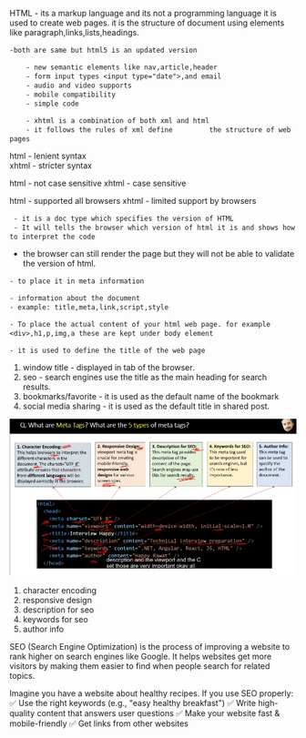 HTML - its  a markup language and its not a programming language
       it is used to create web pages. it is the structure of document using elements like paragraph,links,lists,headings.

<!-- diff b/w html and html5: -->
    -both are same but html5 is an updated version

<!-- adv of html5: -->
        - new semantic elements like nav,article,header
        - form input types <input type="date">,and email
        - audio and video supports
        - mobile compatibility
        - simple code 

<!-- XHTML AND HTML -->
        - xhtml is a combination of both xml and html
        - it follows the rules of xml define         the structure of web pages

html - lenient syntax  
xhtml - stricter syntax

html - not case sensitive
xhtml - case sensitive

html - supported all browsers
xhtml - limited support by browsers


<!-- DOCTYPE IN HTML -->
     - it is a doc type which specifies the version of HTML
     - It will tells the browser which version of html it is and shows how to interpret the code

<!-- what will happen if you remove doc type in your html -->

   - the browser can still render the page but they will not be able to validate the version of html. 

<!-- diff b/w head and body in html? and where to place js link reference? -->

<!-- HEAD -->
    - to place it in meta information 
<!-- meta information -->
    - information about the document
    - example: title,meta,link,script,style

<!-- BODY -->
    - To place the actual content of your html web page. for example <div>,h1,p,img,a these are kept under body element

<!-- title -->
    - it is used to define the title of the web page
<!-- adv of title -->
1.  window title - displayed in tab of the browser.
2.  seo - search engines use the title as the main heading for search results.
3.  bookmarks/favorite - it is used as the default name of the bookmark
4.  social media sharing - it is used as the default title in shared post.

<!-- meta tags and its 5  types -->
![alt text](meta_tag.png)

<!-- 5 types -->

1. character encoding
2. responsive design
3. description for seo
4. keywords for seo
5. author info

<!-- seo -->
 
<!-- What is SEO? -->
SEO (Search Engine Optimization) is the process of improving a website to rank higher on search engines like Google. It helps websites get more visitors by making them easier to find when people search for related topics.

<!-- Example: -->
Imagine you have a website about healthy recipes. If you use SEO properly:
✅ Use the right keywords (e.g., "easy healthy breakfast")
✅ Write high-quality content that answers user questions
✅ Make your website fast & mobile-friendly
✅ Get links from other websites
